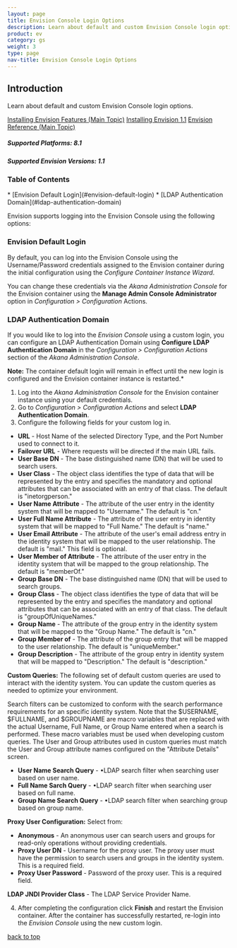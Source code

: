 ```yaml
---
layout: page
title: Envision Console Login Options
description: Learn about default and custom Envision Console login options. 
product: ev
category: gs
weight: 3
type: page
nav-title: Envision Console Login Options 
---
```


## Introduction
Learn about default and custom Envision Console login options.

<a href="../envision_install/installing_envision_features.html" class="button secondary">Installing Envision Features (Main Topic)</a> 
<a href="../envision_install/installing_envision_v11.html" class="button secondary">Installing Envision 1.1</a> <a href="env_toc.html" class="button secondary">Envision Reference (Main Topic)</a>  

<h5 class="stamp">Supported Platforms: 8.1</h5> <h5 class="stamp">Supported Envision Versions: 1.1</h5>

<div class = "divider1"></div>

### Table of Contents
<div id="toc-marker"></div>
* [Envision Default Login](#envision-default-login)
* [LDAP Authentication Domain](#ldap-authentication-domain)


<div class = "divider1"></div>
<p></p>
Envision supports logging into the Envision Console using the following options:  

### Envision Default Login

By default, you can log into the Envision Console using the Username/Password credentials assigned to the Envision container during the initial configuration using the *Configure Container Instance Wizard*.

You can change these credentials via the *Akana Administration Console* for the Envision container using the **Manage Admin Console Administrator** option in *Configuration > Configuration* Actions. 

### LDAP Authentication Domain

If you would like to log into the *Envision Console* using a custom login, you can configure an LDAP Authentication Domain using **Configure LDAP Authentication Domain** in the *Configuration > Configuration Actions* section of the *Akana Administration Console*. 

**Note:** The container default login will remain in effect until the new login is configured and the Envision container instance is restarted.* 

1. Log into the *Akana Administration Console* for the Envision container instance using your default credentials.
2. Go to *Configuration > Configuration Actions* and select **LDAP Authentication Domain**.  
3. Configure the following fields for your custom log in. 

  * **URL** - Host Name of the selected Directory Type, and the Port Number used to connect to it.  
  * **Failover URL** - Where requests will be directed if the main URL fails. 
  * **User Base DN** - The base distinguished name (DN) that will be used to search users. 
  * **User Class** - The object class identifies the type of data that will be represented by the entry and specifies the mandatory and optional attributes that can be associated with an entry of that class. The default is "inetorgperson."
  * **User Name Attribute** - The attribute of the user entry in the identity system that will be mapped to "Username." The default is "cn."
  * **User Full Name Attribute** - The attribute of the user entry in identity system that will be mapped to "Full Name." The default is "name."
  * **User Email Attribute** - The attribute of the user's email address entry in the identity system that will be mapped to the user relationship. The default is "mail." This field is optional.
  * **User Member of Attribute** - The attribute of the user entry in the identity system that will be mapped to the group relationship. The default is "memberOf."
  * **Group Base DN** - The base distinguished name (DN) that will be used to search groups. 
  * **Group Class** - The object class identifies the type of data that will be represented by the entry and specifies the mandatory and optional attributes that can be associated with an entry of that class. The default is "groupOfUniqueNames."
  * **Group Name** - The attribute of the group entry in the identity system that will be mapped to the "Group Name." The default is "cn."
  * **Group Member of** - The attribute of the group entry that will be mapped to the user relationship. The default is "uniqueMember."
  * **Group Description** - The attribute of the group entry in identity system that will be mapped to "Description." The default is "description."

  **Custom Queries:**
  The following set of default custom queries  are used to interact with the identity system. You can update the custom queries as needed to optimize your environment. 
  
  Search filters can be customized to conform with the search performance requirements for an specific identity system. Note that the $USERNAME, $FULLNAME, and $GROUPNAME are macro variables that are replaced with the actual Username, Full Name, or Group Name entered when a search is performed. These macro variables must be used when developing custom queries. The User and Group attributes used in custom queries must match the User and Group attribute names configured on the "Attribute Details" screen.

  * **User Name Search Query** - •LDAP search filter when searching user based on user name.
  * **Full Name Sarch Query** - •LDAP search filter when searching user based on full name.
  * **Group Name Search Query** - •LDAP search filter when searching group based on group name.

  **Proxy User Configuration:**
  Select from:
  * **Anonymous** - An anonymous user can search users and groups for read-only operations without providing credentials.
  * **Proxy User DN** - Username for the proxy user. The proxy user must have the permission to search users and groups in the identity system. This is a required field.
  * **Proxy User Password** -  Password of the proxy user. This is a required field.

  **LDAP JNDI Provider Class** - The LDAP Service Provider Name.

4. After completing the configuration click **Finish** and restart the Envision container. After the container has successfully restarted, re-login into the *Envision Console* using the new custom login. 

<a href="#top">back to top</a>
